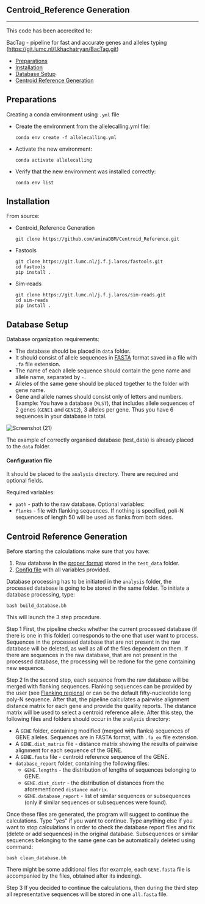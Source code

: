 ## Centroid_Reference Generation
----------------------------------

This code has been accredited to:

BacTag - pipeline for fast and accurate genes and alleles typing (https://git.lumc.nl/l.khachatryan/BacTag.git)

* [Preparations](#preparations)
* [Installation](#installation)
* [Database Setup](#databasesetup)
* [Centroid Reference Generation](#centroidreferencegeneration)


## Preparations
Creating a conda environment using `.yml` file

* Create the environment from the allelecalling.yml file:

      conda env create -f allelecalling.yml
      
* Activate the new environment: 
      
      conda activate allelecalling
      
* Verify that the new environment was installed correctly:
      
      conda env list

## Installation
From source:
* Centroid_Reference Generation 

      git clone https://github.com/aminaDBM/Centroid_Reference.git
      
* Fastools

      git clone https://git.lumc.nl/j.f.j.laros/fastools.git
      cd fastools
      pip install .
      
* Sim-reads

      git clone https://git.lumc.nl/j.f.j.laros/sim-reads.git
      cd sim-reads
      pip install .


## Database Setup
Database organization requirements:
*  The database should be placed in `data` folder.
*  It should consist of allele sequences in
  [FASTA](https://blast.ncbi.nlm.nih.gov/Blast.cgi?CMD=Web&PAGE_TYPE=BlastDocs&DOC_TYPE=BlastHel)
  format saved in a file with `.fa` file extension. 
*  The name of each allele sequence should contain the gene name and allele
  name, separated by `-`. 
*  Alleles of the same gene should be placed together to the folder with gene
  name.
*  Gene and allele names should consist only of letters and numbers.
Example:
You have a database (`MLST`), that includes allele sequences of 2 genes
(`GENE1` and `GENE2`), 3 alleles per gene. Thus you have 6 sequences in your
database in total.

![Screenshot (21)](https://user-images.githubusercontent.com/93733968/217869081-bb510c10-7b69-4d37-ad5a-bb2af475330d.png)

The example of correctly organised database (test_data) is already placed to the
`data` folder.

#### Configuration file

It should be placed to the `analysis` directory. There are required and
optional fields.

Required variables:
* `path` - path to the raw database.
Optional variables:
* `flanks` - file with flanking sequences. If nothing is specified, poli-N
  sequences of length 50 will be used as flanks from both sides.

## Centroid Reference Generation
Before starting the calculations make sure that you have:
1. Raw database In the [proper format](#database-setup) stored in
  the `test_data` folder.
2. [Config file](#configuration-file) with all variables
  provided.

Database processing has to be initiated in the `analysis` folder, the
processed database is going to be stored in the same folder. To initiate a
database processing, type:

    bash build_database.bh

This will launch the 3 step procedure.

Step 1
First, the pipeline checks whether the current processed database (if there
is one in this folder) corresponds to the one that user want to process.
Sequences in the processed database that are not present in the raw database
will be deleted, as well as all of the files dependent on them. If there are
sequences in the raw database, that are not present in the processed
database, the processing will be redone for the gene containing new
sequence.

Step 2
In the second step, each sequence from the raw database will be merged with
flanking sequences. Flanking sequences can be provided by the user (see
[Flanking regions](#flanking-regions)) or can be the default
fifty-nucleotide long poly-N sequence. After that, the pipeline calculates a
pairwise alignment distance matrix for each gene and provide the quality
reports. The distance matrix will be used to select a centroid reference allele.
After this step, the following files and folders should occur in the `analysis`
directory:

* A `GENE` folder, containing modified (merged with flanks) sequences of GENE
  alleles. Sequences are in FASTA format, with `.fa_ex` file extension.
* A `GENE.dist_matrix` file - distance matrix showing the results of
  pairwise alignment for each sequence of the GENE.
* A `GENE.fasta` file - centroid reference sequence of the GENE.
* `database_report` folder, containing the following files:
  * `GENE.lengths` - the distribution of lengths of sequences belonging to
    GENE.
  * `GENE.dist_distr` - the distribution of distances from the aforementioned
    `distance matrix`.
  * `GENE.database_report` - list of similar sequences or subsequences (only
    if similar sequences or subsequences were found).

Once these files are generated, the program will suggest to continue the
calculations. Type "yes" if you want to continue. Type anything else if you
want to stop calculations in order to check the database report files and fix
(delete or add sequences) in the original database. Subsequences or similar
sequences belonging to the same gene can be automatically deleted using command:

    bash clean_database.bh

There might be some additional files (for example, each `GENE.fasta` file is accompanied by
the files, obtained after its indexing).

Step 3
If you decided to continue the calculations, then during the third step all
representative sequences will be stored in one `all.fasta` file.
